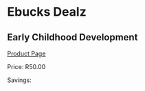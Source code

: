 
# Ebucks Dealz
## Early Childhood Development
[Product Page](https://www.ebucks.com/web/shop/productSelected.do?prodId=1148493067&catId=365579701)

Price: R50.00

Savings: 


	